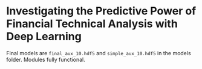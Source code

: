 # Investigating the Predictive Power of Financial Technical Analysis with Deep Learning

Final models are `final_aux_10.hdf5` and `simple_aux_10.hdf5` in the models folder. Modules fully functional.
